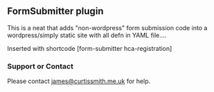 ## FormSubmitter plugin

This is a neat that adds "non-wordpress" form submission
code into a wordpress/simply static site with all defn
in YAML file....

Inserted with shortcode [form-submitter hca-registration]

### Support or Contact

Please contact james@curtissmith.me.uk for help.

